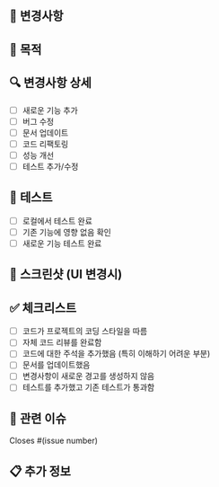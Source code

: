 ## 📝 변경사항

<!-- 이 PR에서 변경된 내용을 간단히 설명해주세요 -->

## 🎯 목적

<!-- 이 변경사항이 필요한 이유를 설명해주세요 -->

## 🔍 변경사항 상세

- [ ] 새로운 기능 추가
- [ ] 버그 수정
- [ ] 문서 업데이트
- [ ] 코드 리팩토링
- [ ] 성능 개선
- [ ] 테스트 추가/수정

## 🧪 테스트

- [ ] 로컬에서 테스트 완료
- [ ] 기존 기능에 영향 없음 확인
- [ ] 새로운 기능 테스트 완료

## 📸 스크린샷 (UI 변경시)

<!-- UI 변경사항이 있다면 스크린샷을 첨부해주세요 -->

## ✅ 체크리스트

- [ ] 코드가 프로젝트의 코딩 스타일을 따름
- [ ] 자체 코드 리뷰를 완료함
- [ ] 코드에 대한 주석을 추가했음 (특히 이해하기 어려운 부분)
- [ ] 문서를 업데이트했음
- [ ] 변경사항이 새로운 경고를 생성하지 않음
- [ ] 테스트를 추가했고 기존 테스트가 통과함

## 🔗 관련 이슈

<!-- 관련된 이슈가 있다면 링크해주세요 -->

Closes #(issue number)

## 📋 추가 정보

<!-- 추가로 전달하고 싶은 정보가 있다면 작성해주세요 -->
